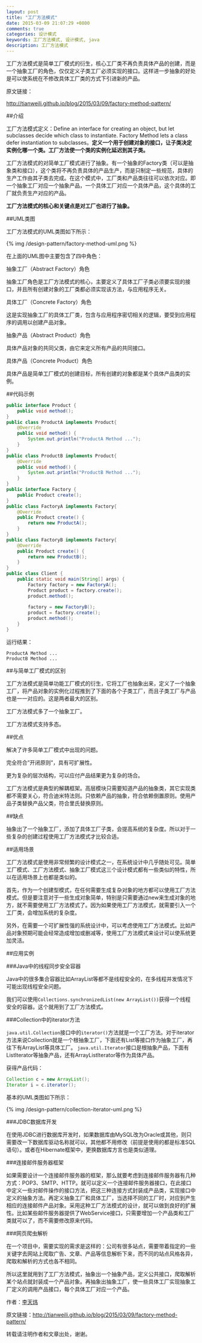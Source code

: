 ```yaml
---
layout: post
title: "工厂方法模式"
date: 2015-03-09 21:07:29 +0800
comments: true
categories: 设计模式
keywords: 工厂方法模式, 设计模式, java
description: 工厂方法模式
---
```


工厂方法模式是简单工厂模式的衍生，核心工厂类不再负责具体产品的创建，而是一个抽象工厂的角色，仅仅定义子类工厂必须实现的接口。这样进一步抽象的好处是可以使系统在不修改具体工厂类的方式下引进新的产品。

<!--more-->
原文链接：

<http://tianweili.github.io/blog/2015/03/09/factory-method-pattern/>

##介绍

工厂方法模式定义：Define an interface for creating an object, but let subclasses decide which class to instantiate. Factory Method lets a class defer instantiation to subclasses。**定义一个用于创建对象的接口，让子类决定实例化哪一个类。工厂方法使一个类的实例化延迟到其子类。**

工厂方法模式的对简单工厂模式进行了抽象。有一个抽象的Factory类（可以是抽象类和接口），这个类将不再负责具体的产品生产，而是只制定一些规范，具体的生产工作由其子类去完成。在这个模式中，工厂类和产品类往往可以依次对应。即一个抽象工厂对应一个抽象产品，一个具体工厂对应一个具体产品，这个具体的工厂就负责生产对应的产品。

**工厂方法模式的核心和关键点是对工厂也进行了抽象。**

##UML类图

工厂方法模式的UML类图如下所示：

{% img /design-pattern/factory-method-uml.png %}

在上面的UML图中主要包含了四中角色：

抽象工厂（Abstract Factory）角色

抽象工厂角色是工厂方法模式的核心，主要定义了具体工厂子类必须要实现的接口，并且所有创建对象的工厂类都必须实现该方法，与应用程序无关。

具体工厂（Concrete Factory）角色

这是实现抽象工厂的具体工厂类，包含与应用程序密切相关的逻辑，要受到应用程序的调用以创建产品对象。

抽象产品（Abstract Product）角色

具体产品对象的共同父类，由它来定义所有产品的共同接口。

具体产品（Concrete Product）角色

具体产品是简单工厂模式的创建目标，所有创建的对象都是某个具体产品类的实例。

##代码示例

```java
public interface Product {
    public void method();
}
public class ProductA implements Product{
    @Override
    public void method() {
        System.out.println("ProductA Method ...");
    }
}
public class ProductB implements Product{
    @Override
    public void method() {
        System.out.println("ProductB Method ...");
    }
}
public interface Factory {
    public Product create();
}
public class FactoryA implements Factory{
    @Override
    public Product create() {
        return new ProductA();
    }
}
public class FactoryB implements Factory{
    @Override
    public Product create() {
        return new ProductB();
    }
}
public class Client {
    public static void main(String[] args) {
        Factory factory = new FactoryA();
        Product product = factory.create();
        product.method();
        
        factory = new FactoryB();
        product = factory.create();
        product.method();
    }
}
```
运行结果：

	ProductA Method ...
	ProductB Method ...

##与简单工厂模式的区别

工厂方法模式是简单功能工厂模式的衍生，它将工厂也抽象出来，定义了一个抽象工厂，将产品对象的实例化过程推到了下面的各个子类工厂，而且子类工厂与产品也是一一对应的。这是两者最大的区别。

工厂方法模式多了一个抽象工厂。

工厂方法模式支持多态。

##优点

解决了许多简单工厂模式中出现的问题。

完全符合”开闭原则”，具有可扩展性。

更为复杂的层次结构，可以应付产品结果更为复杂的场合。

工厂方法模式是典型的解耦框架。高层模块只需要知道产品的抽象类，其它实现类都不需要关心，符合迪米特法则。只依赖产品的抽象，符合依赖倒置原则。使用产品子类替换产品父类，符合里氏替换原则。

##缺点

抽象出了一个抽象工厂，添加了具体工厂子类，会提高系统的复杂度。所以对于一些复杂的创建过程使用工厂方法模式才比较合适。

##适用场景

工厂方法模式是使用非常频繁的设计模式之一，在系统设计中几乎随处可见。简单工厂模式、工厂方法模式、抽象工厂模式这三个设计模式都有一些类似的特性，所以在适用场景上也都是类似的。

首先，作为一个创建型模式，在任何需要生成复杂对象的地方都可以使用工厂方法模式。但是要注意对于一些生成对象简单，特别是只需要通过new来生成对象的地方，就不需要使用工厂方法模式了。因为如果使用工厂方法模式，就需要引入一个工厂类，会增加系统的复杂度。

另外，在需要一个可扩展性强的系统设计中，可以考虑使用工厂方法模式。比如产品对象预期可能会经常造成增加或删减等，使用工厂方法模式来设计可以使系统更加灵活。

##应用实例

###Java中的线程同步安全容器

Java中的很多集合容器比如ArrayList等都不是线程安全的，在多线程并发情况下可能出现线程安全问题。

我们可以使用`Collections.synchronizedList(new ArrayList())`获得一个线程安全的容器。这个就用到了工厂方法模式。

###Collection中的iterator方法

`java.util.Collection`接口中的`iterator()`方法就是一个工厂方法。对于iterator方法来说Collection就是一个根抽象工厂，下面还有List等接口作为抽象工厂，再往下有ArrayList等具体工厂。
`java.util.Iterator`接口是根抽象产品，下面有ListIterator等抽象产品，还有ArrayListIterator等作为具体产品。

获得产品代码：

```java
Collection c = new ArrayList();
Iterator i = c.iterator();
```
基本的UML类图如下所示：

{% img /design-pattern/collection-iterator-uml.png %}

###JDBC数据库开发

在使用JDBC进行数据库开发时，如果数据库由MySQL改为Oracle或其他，则只需要改一下数据库驱动名称就可以，其他都不用修改（前提是使用的都是标准SQL语句）。或者在Hibernate框架中，更换数据库方言也是类似道理。

###连接邮件服务器框架

如果需要设计一个连接邮件服务器的框架，那么就要考虑到连接邮件服务器有几种方式：POP3、SMTP、HTTP。就可以定义一个连接邮件服务器接口，在此接口中定义一些对邮件操作的接口方法，把这三种连接方式封装成产品类，实现接口中定义的抽象方法。再定义抽象工厂和具体工厂，当选择不同的工厂时，对应到产生相应的连接邮件产品对象。采用这种工厂方法模式的设计，就可以做到良好的扩展性。比如某些邮件服务器提供了WebService接口，只需要增加一个产品类和工厂类就可以了，而不需要修改原来代码。

###网页爬虫解析

在一个项目中，需要实现的需求是这样的：公司有很多站点，需要带着指定的一些关键字去网站上爬取广告、文章、产品等信息解析下来，而不同的站点风格各异，爬取和解析的方式也各不相同。

所以这里就用到了工厂方法模式，抽象出一个抽象产品，定义公共接口，爬取解析某个站点就封装成一个产品对象。再抽象出抽象工厂，使一些具体工厂实现抽象工厂定义的调用产品接口，每个具体工厂对应一个产品。


作者：[李天炜](http://tianweili.github.io/)

原文链接：<http://tianweili.github.io/blog/2015/03/09/factory-method-pattern/>

转载请注明作者和文章出处，谢谢。